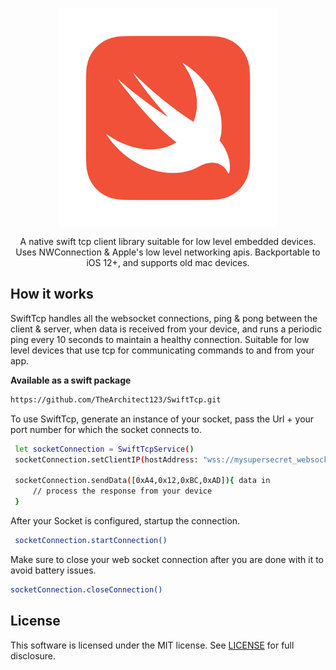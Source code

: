 <br/>
<p align="center">
    <a href="https://github.com/TheArchitect123/SwiftTcp"><img src="./swift.jpg" align="center" width=350/></a>
</p>

<p align="center">
A native swift tcp client library suitable for low level embedded devices. Uses NWConnection & Apple's low level networking apis. 
Backportable to iOS 12+, and supports old mac devices.

## How it works
SwiftTcp handles all the websocket connections, ping & pong between the client & server, when data is received from your device, and runs a periodic ping every 10 seconds to maintain a healthy connection. Suitable for low level devices that use tcp for communicating commands to and from your app. 

**Available as a swift package**
```sh
https://github.com/TheArchitect123/SwiftTcp.git
```

To use SwiftTcp, generate an instance of your socket, pass the Url + your port number for which the socket connects to. 

```sh
 let socketConnection = SwiftTcpService()
 socketConnection.setClientIP(hostAddress: "wss://mysupersecret_websocket", hostIP: 19219)  // prepare your socket connection

 socketConnection.sendData([0xA4,0x12,0xBC,0xAD]){ data in 
     // process the response from your device
 }
```

After your Socket is configured, startup the connection.

```sh
 socketConnection.startConnection()
```

Make sure to close your web socket connection after you are done with it to avoid battery issues.

```sh
socketConnection.closeConnection()
```

## License

This software is licensed under the MIT license. See [LICENSE](./LICENSE) for full disclosure.
